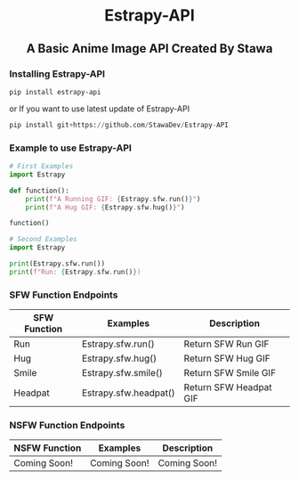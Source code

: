 <h1 align="center">
    Estrapy-API
</h1>

<h2 align="center">
    A Basic Anime Image API Created By Stawa
</h2>

### Installing Estrapy-API

```
pip install estrapy-api
```

or If you want to use latest update of Estrapy-API

```py
pip install git+https://github.com/StawaDev/Estrapy-API
```

### Example to use Estrapy-API

```py
# First Examples
import Estrapy

def function():
    print(f"A Running GIF: {Estrapy.sfw.run()}")
    print(f"A Hug GIF: {Estrapy.sfw.hug()}")

function()

# Second Examples
import Estrapy

print(Estrapy.sfw.run())
print(f"Run: {Estrapy.sfw.run()})
```

### SFW Function Endpoints

SFW Function|Examples|Description
--------------|--------------|--------------
Run     |    Estrapy.sfw.run()  | Return SFW Run GIF
Hug     |   Estrapy.sfw.hug()   | Return SFW Hug GIF
Smile   |  Estrapy.sfw.smile()  | Return SFW Smile GIF
Headpat |   Estrapy.sfw.headpat()   | Return SFW Headpat GIF

### NSFW Function Endpoints
NSFW Function|Examples|Description
--------------|--------------|--------------
Coming Soon!     |    Coming Soon!  | Coming Soon!